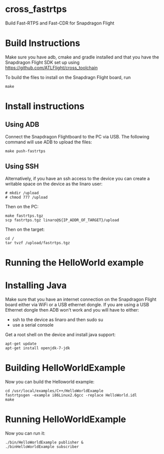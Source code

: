 # cross_fastrtps

Build Fast-RTPS and Fast-CDR for Snapdragon Flight

# Build Instructions

Make sure you have adb, cmake and gradle installed and that you have the Snapdragon Flight SDK set up
using https://github.com/ATLFlight/cross_toolchain

To build the files to install on the Snapdragn Flight board, run
```
make
```

# Install instructions

## Using ADB
Connect the Snapdragon Flightboard to the PC via USB. The following command will use ADB to upload the files:
```
make push-fastrtps
```

## Using SSH 
Alternatively, if you have an ssh access to the device you can create a writable space on the device as the linaro user:
```
# mkdir /upload
# chmod 777 /upload
```

Then on the PC:
```
make fastrtps.tgz
scp fastrtps.tgz linaro@${IP_ADDR_OF_TARGET}/upload
```

Then on the target:
```
cd /
tar tvzf /upload/fastrtps.tgz
```

# Running the HelloWorld example

# Installing Java
Make sure that you have an internet connection on the Snapdragon Flight board either via WiFi or a USB ethernet dongle. If you are using a USB Ethernet dongle then ADB won't work and you will have to either:
* ssh to the device as linaro and then sudo su
* use a serial console

Get a root shell on the device and install java support:
```
apt-get update
apt-get install openjdk-7-jdk
```

# Building HelloWorldExample
Now you can build the Helloworld example:
```
cd /usr/local/examples/C++/HelloWorldExample
fastrtpsgen -example i86Linux2.6gcc -replace HelloWorld.idl
make
```

# Running HelloWorldExample
Now you can run it:
```
./bin/HelloWorldExample publisher &
./binHelloWorldExample subscriber
```
